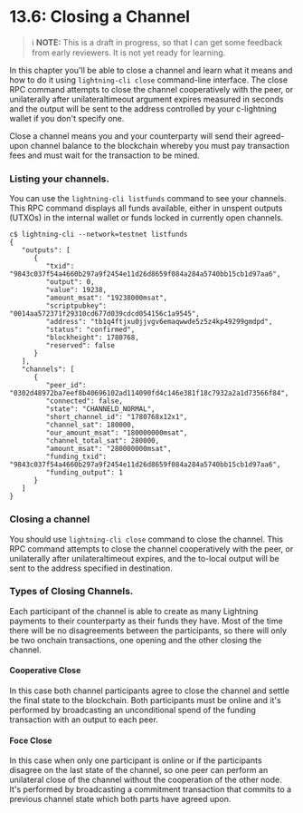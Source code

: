 # 13.6: Closing a Channel

> :information_source: **NOTE:** This is a draft in progress, so that I can get some feedback from early reviewers. It is not yet ready for learning.

In this chapter you'll be able to close a channel and learn what it means and how to do it using `lightning-cli close` command-line interface.   The close RPC command attempts to close the channel cooperatively with the peer, or unilaterally after unilateraltimeout argument expires measured in seconds and the output will be sent to the address controlled by your c-lightning wallet if you don't specify one.

Close a channel means you and your counterparty will send their agreed-upon channel balance to the blockchain whereby you must pay transaction fees and must wait for the transaction to be mined.

### Listing your channels.

You can use the `lightning-cli listfunds` command to see your channels.  This RPC command displays all funds available, either in unspent outputs (UTXOs) in the internal wallet or funds locked in currently open channels.

```
c$ lightning-cli --network=testnet listfunds
{
   "outputs": [
      {
         "txid": "9843c037f54a4660b297a9f2454e11d26d8659f084a284a5740bb15cb1d97aa6",
         "output": 0,
         "value": 19238,
         "amount_msat": "19238000msat",
         "scriptpubkey": "0014aa572371f29310cd677d039cdcd054156c1a9545",
         "address": "tb1q4ftjxu0jjvgv6emaqwwde5z5z4kp49299gmdpd",
         "status": "confirmed",
         "blockheight": 1780768,
         "reserved": false
      }
   ],
   "channels": [
      {
         "peer_id": "0302d48972ba7eef8b40696102ad114090fd4c146e381f18c7932a2a1d73566f84",
         "connected": false,
         "state": "CHANNELD_NORMAL",
         "short_channel_id": "1780768x12x1",
         "channel_sat": 180000,
         "our_amount_msat": "180000000msat",
         "channel_total_sat": 280000,
         "amount_msat": "280000000msat",
         "funding_txid": "9843c037f54a4660b297a9f2454e11d26d8659f084a284a5740bb15cb1d97aa6",
         "funding_output": 1
      }
   ]
}
```

### Closing a channel

You should use  `lightning-cli close` command to close the channel.  This RPC command attempts to close the channel cooperatively with the peer, or unilaterally after unilateraltimeout expires, and the to-local output will be sent to the address specified in destination.

### Types of Closing Channels.

Each participant of the channel is able to create as many Lightning payments to their counterparty as their funds they have.  Most of the time there will be no disagreements between the participants, so there will only be two onchain transactions, one opening and the other closing the channel.

#### Cooperative Close

In this case both channel participants agree to close the channel and settle the final state to the blockchain. Both participants must be online and it's performed by broadcasting an unconditional spend of the funding transaction with an output to each peer. 

#### Foce Close

In this case when only one participant is online or if the participants disagree on the last state of the channel,  so one peer can perform an unilateral close of the channel without the cooperation of the other node.   It's performed by broadcasting a commitment transaction that commits to a previous channel state which both parts have agreed upon.


